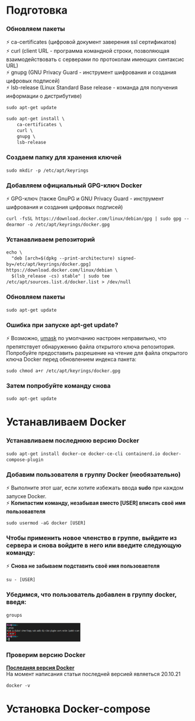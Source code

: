 # Подготовка

### Обновляем пакеты  
⚡ ca-certificates (цифровой документ заверения ssl сертификатов)  
⚡ curl (client URL - программа командной строки, позволяющая взаимодействовать с серверами по протоколам имеющих синтаксис URL)  
⚡ gnupg (GNU Privacy Guard - инструмент шифрования и создания цифровых подписей)  
⚡ lsb-release (Linux Standard Base release - команда для получения информации о дистрибутиве)  

```
sudo apt-get update
```

```
sudo apt-get install \
    ca-certificates \
    curl \
    gnupg \
    lsb-release
```

### Создаем папку для хранения ключей

```
sudo mkdir -p /etc/apt/keyrings
```

### Добавляем официальный GPG-ключ Docker  
⚡ GPG-ключ (также GnuPG и GNU Privacy Guard - инструмент шифрования и создания цифровых подписей)

```
curl -fsSL https://download.docker.com/linux/debian/gpg | sudo gpg --dearmor -o /etc/apt/keyrings/docker.gpg
```

### Устанавливаем репозиторий

```
echo \
  "deb [arch=$(dpkg --print-architecture) signed-by=/etc/apt/keyrings/docker.gpg] https://download.docker.com/linux/debian \
  $(lsb_release -cs) stable" | sudo tee /etc/apt/sources.list.d/docker.list > /dev/null
```

### Обновляем пакеты

```
sudo apt-get update
```

### Ошибка при запуске **apt-get update**?  
⚡ Возможно, [umask](https://en.wikipedia.org/wiki/Umask) по умолчанию настроен неправильно, что препятствует обнаружению файла открытого ключа репозитория. Попробуйте предоставить разрешение на чтение для файла открытого ключа Docker перед обновлением индекса пакета:

```
sudo chmod a+r /etc/apt/keyrings/docker.gpg
```

### Затем попробуйте команду снова

```
sudo apt-get update
```

# Устанавливаем Docker

### Устанавливаем последнюю версию Docker

```
sudo apt-get install docker-ce docker-ce-cli containerd.io docker-compose-plugin
```

### Добавим пользователя в группу Docker (необязательно)  
⚡ Выполните этот шаг, если хотите избежать ввода **sudo** при каждом запуске Docker.  
⚡ **Копипастим команду, незабывая вместо [USER] вписать своё имя пользовавтеля** 

```
sudo usermod -aG docker [USER]
```

### Чтобы применить новое членство в группе, выйдите из сервера и снова войдите в него или введите следующую команду:  
⚡ **Снова не забываем подставить своё имя пользовавтеля**

```
su - [USER]
```
### Убедимся, что пользователь добавлен в группу docker, введя:
```
groups
```
<img src="https://github.com/Z0DEN/images/blob/62307f633191d5b0a0e9dc9f52f23ddfbd292a06/Docker-installing/groups.png" width="200" height="50"/>

### Проверим версию Docker  
**[Последняя версия Docker](https://docs.docker.com/engine/release-notes/)**  
На момент написания статьи последней версией являеться 20.10.21 

```
docker -v
``` 
# Установка Docker-compose
### 